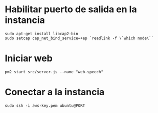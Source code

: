 # Habilitar puerto de salida en la instancia

```
sudo apt-get install libcap2-bin
sudo setcap cap_net_bind_service=+ep `readlink -f \`which node\``
```

# Iniciar web

```
pm2 start src/server.js --name "web-speech" 
```

# Conectar a la instancia

```
sudo ssh -i aws-key.pem ubuntu@PORT
```
